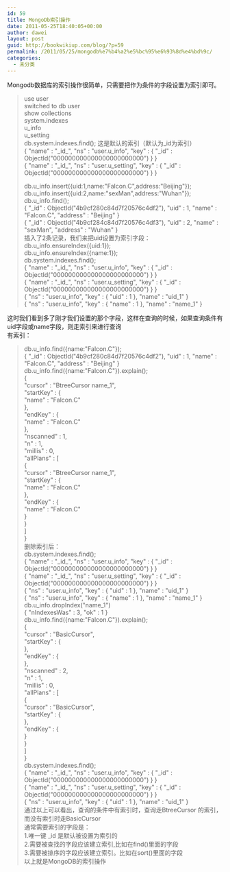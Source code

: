 ```yaml
---
id: 59
title: MongoDb索引操作
date: 2011-05-25T18:40:05+00:00
author: dawei
layout: post
guid: http://bookwikiup.com/blog/?p=59
permalink: /2011/05/25/mongodb%e7%b4%a2%e5%bc%95%e6%93%8d%e4%bd%9c/
categories:
  - 未分类
---
```

Mongodb数据库的索引操作很简单，只需要把作为条件的字段设置为索引即可。  
> use user  
switched to db user  
> show collections  
system.indexes  
u_info  
u_setting  
> db.system.indexes.find(); 这是默认的索引（默认为_id为索引）  
{ "name" : "\_id\_", "ns" : "user.u\_info", "key" : { "\_id" : ObjectId("000000000000000000000000") } }  
{ "name" : "\_id\_", "ns" : "user.u\_setting", "key" : { "\_id" : ObjectId("000000000000000000000000") } }  
>  
> db.u_info.insert({uid:1,name:"Falcon.C",address:"Beijing"});  
> db.u_info.insert({uid:2,name:"sexMan",address:"Wuhan"});  
> db.u_info.find();  
{ "_id" : ObjectId("4b9cf280c84d7f20576c4df2"), "uid" : 1, "name" : "Falcon.C", "address" : "Beijing" }  
{ "_id" : ObjectId("4b9cf284c84d7f20576c4df3"), "uid" : 2, "name" : "sexMan", "address" : "Wuhan" }  
插入了2条记录，我们来把uid设置为索引字段：  
> db.u_info.ensureIndex({uid:1});  
> db.u_info.ensureIndex({name:1});  
> db.system.indexes.find();  
{ "name" : "\_id\_", "ns" : "user.u\_info", "key" : { "\_id" : ObjectId("000000000000000000000000") } }  
{ "name" : "\_id\_", "ns" : "user.u\_setting", "key" : { "\_id" : ObjectId("000000000000000000000000") } }  
{ "ns" : "user.u\_info", "key" : { "uid" : 1 }, "name" : "uid\_1" }  
{ "ns" : "user.u\_info", "key" : { "name" : 1 }, "name" : "name\_1" }  
>  
这时我们看到多了刚才我们设置的那个字段，这样在查询的时候，如果查询条件有uid字段或name字段，则走索引来进行查询  
有索引：  
> db.u_info.find({name:"Falcon.C"});  
{ "_id" : ObjectId("4b9cf280c84d7f20576c4df2"), "uid" : 1, "name" : "Falcon.C", "address" : "Beijing" }  
> db.u_info.find({name:"Falcon.C"}).explain();  
{   
"cursor" : "BtreeCursor name_1",   
"startKey" : {   
"name" : "Falcon.C"   
},   
"endKey" : {   
"name" : "Falcon.C"   
},   
"nscanned" : 1,   
"n" : 1,   
"millis" : 0,   
"allPlans" : [   
{   
"cursor" : "BtreeCursor name_1",   
"startKey" : {   
"name" : "Falcon.C"   
},   
"endKey" : {   
"name" : "Falcon.C"   
}   
}   
]  
}  
删除索引后：  
> db.system.indexes.find();  
{ "name" : "\_id\_", "ns" : "user.u\_info", "key" : { "\_id" : ObjectId("000000000000000000000000") } }  
{ "name" : "\_id\_", "ns" : "user.u\_setting", "key" : { "\_id" : ObjectId("000000000000000000000000") } }  
{ "ns" : "user.u\_info", "key" : { "uid" : 1 }, "name" : "uid\_1" }  
{ "ns" : "user.u\_info", "key" : { "name" : 1 }, "name" : "name\_1" }  
> db.u\_info.dropIndex("name\_1")  
{ "nIndexesWas" : 3, "ok" : 1 }  
> db.u_info.find({name:"Falcon.C"}).explain();  
{   
"cursor" : "BasicCursor",   
"startKey" : {   
},   
"endKey" : {   
},   
"nscanned" : 2,   
"n" : 1,   
"millis" : 0,   
"allPlans" : [   
{   
"cursor" : "BasicCursor",   
"startKey" : {   
},   
"endKey" : {   
}   
}   
]  
}  
> db.system.indexes.find();  
{ "name" : "\_id\_", "ns" : "user.u\_info", "key" : { "\_id" : ObjectId("000000000000000000000000") } }  
{ "name" : "\_id\_", "ns" : "user.u\_setting", "key" : { "\_id" : ObjectId("000000000000000000000000") } }  
{ "ns" : "user.u\_info", "key" : { "uid" : 1 }, "name" : "uid\_1" }  
通过以上可以看出，查询的条件中有索引时，查询走BtreeCursor 的索引，而没有索引时走BasicCursor  
通常需要索引的字段是：  
1.唯一键 _id 是默认被设置为索引的  
2.需要被查找的字段应该建立索引,比如在find()里面的字段  
3.需要被排序的字段应该建立索引。比如在sort()里面的字段  
以上就是MongoDB的索引操作